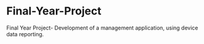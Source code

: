 # Final-Year-Project
Final Year Project- Development of a management application, using device data reporting.
